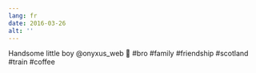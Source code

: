 ```yaml
---
lang: fr
date: 2016-03-26
alt: ''
---
```


Handsome little boy @onyxus_web 👦 #bro #family #friendship #scotland #train #coffee
